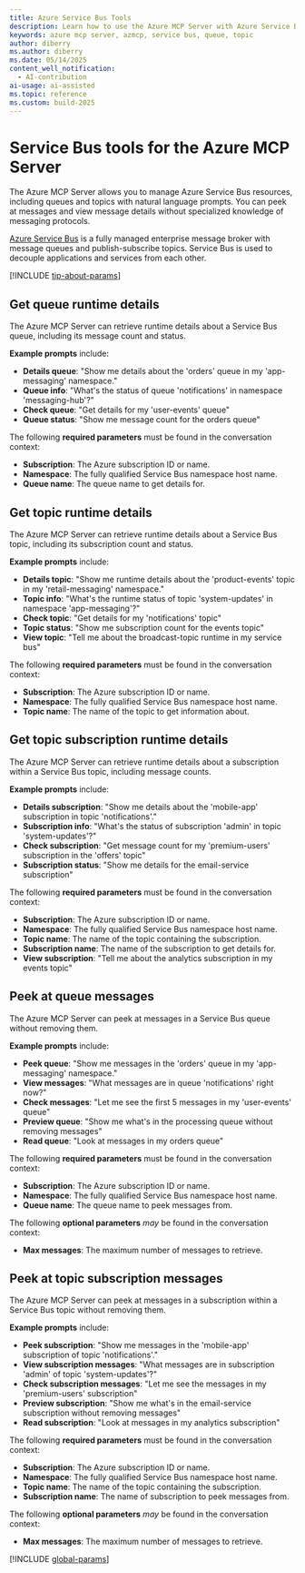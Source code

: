 ```yaml
---
title: Azure Service Bus Tools 
description: Learn how to use the Azure MCP Server with Azure Service Bus.
keywords: azure mcp server, azmcp, service bus, queue, topic
author: diberry
ms.author: diberry
ms.date: 05/14/2025
content_well_notification: 
  - AI-contribution
ai-usage: ai-assisted
ms.topic: reference
ms.custom: build-2025
--- 
```

# Service Bus tools for the Azure MCP Server

The Azure MCP Server allows you to manage Azure Service Bus resources, including queues and topics with natural language prompts. You can peek at messages and view message details without specialized knowledge of messaging protocols.

[Azure Service Bus](/azure/service-bus-messaging/service-bus-messaging-overview) is a fully managed enterprise message broker with message queues and publish-subscribe topics. Service Bus is used to decouple applications and services from each other.

[!INCLUDE [tip-about-params](../includes/tools/parameter-consideration.md)]

## Get queue runtime details

The Azure MCP Server can retrieve runtime details about a Service Bus queue, including its message count and status.

**Example prompts** include:

- **Details queue**: "Show me details about the 'orders' queue in my 'app-messaging' namespace."
- **Queue info**: "What's the status of queue 'notifications' in namespace 'messaging-hub'?"
- **Check queue**: "Get details for my 'user-events' queue"
- **Queue status**: "Show me message count for the orders queue"

The following **required parameters** must be found in the conversation context: 

- **Subscription**: The Azure subscription ID or name.
- **Namespace**: The fully qualified Service Bus namespace host name.
- **Queue name**: The queue name to get details for.


## Get topic runtime details

The Azure MCP Server can retrieve runtime details about a Service Bus topic, including its subscription count and status.

**Example prompts** include:

- **Details topic**: "Show me runtime details about the 'product-events' topic in my 'retail-messaging' namespace."
- **Topic info**: "What's the runtime status of topic 'system-updates' in namespace 'app-messaging'?"
- **Check topic**: "Get details for my 'notifications' topic"
- **Topic status**: "Show me subscription count for the events topic"
- **View topic**: "Tell me about the broadcast-topic runtime in my service bus"

The following **required parameters** must be found in the conversation context: 

- **Subscription**: The Azure subscription ID or name.
- **Namespace**: The fully qualified Service Bus namespace host name.
- **Topic name**: The name of the topic to get information about.

## Get topic subscription runtime details

The Azure MCP Server can retrieve runtime details about a subscription within a Service Bus topic, including message counts.

**Example prompts** include:

- **Details subscription**: "Show me details about the 'mobile-app' subscription in topic 'notifications'."
- **Subscription info**: "What's the status of subscription 'admin' in topic 'system-updates'?"
- **Check subscription**: "Get message count for my 'premium-users' subscription in the 'offers' topic"
- **Subscription status**: "Show me details for the email-service subscription"

The following **required parameters** must be found in the conversation context: 

- **Subscription**: The Azure subscription ID or name.
- **Namespace**: The fully qualified Service Bus namespace host name.
- **Topic name**: The name of the topic containing the subscription.
- **Subscription name**: The name of the subscription to get details for.
- **View subscription**: "Tell me about the analytics subscription in my events topic"

## Peek at queue messages

The Azure MCP Server can peek at messages in a Service Bus queue without removing them.

**Example prompts** include:

- **Peek queue**: "Show me messages in the 'orders' queue in my 'app-messaging' namespace."
- **View messages**: "What messages are in queue 'notifications' right now?"
- **Check messages**: "Let me see the first 5 messages in my 'user-events' queue"
- **Preview queue**: "Show me what's in the processing queue without removing messages"
- **Read queue**: "Look at messages in my orders queue"

The following **required parameters** must be found in the conversation context: 

- **Subscription**: The Azure subscription ID or name.
- **Namespace**: The fully qualified Service Bus namespace host name.
- **Queue name**: The queue name to peek messages from.

The following **optional parameters** _may_ be found in the conversation context: 

- **Max messages**: The maximum number of messages to retrieve.

## Peek at topic subscription messages

The Azure MCP Server can peek at messages in a subscription within a Service Bus topic without removing them.

**Example prompts** include:

- **Peek subscription**: "Show me messages in the 'mobile-app' subscription of topic 'notifications'."
- **View subscription messages**: "What messages are in subscription 'admin' of topic 'system-updates'?"
- **Check subscription messages**: "Let me see the messages in my 'premium-users' subscription"
- **Preview subscription**: "Show me what's in the email-service subscription without removing messages"
- **Read subscription**: "Look at messages in my analytics subscription"

The following **required parameters** must be found in the conversation context: 

- **Subscription**: The Azure subscription ID or name.
- **Namespace**: The fully qualified Service Bus namespace host name.
- **Topic name**: The name of the topic containing the subscription.
- **Subscription name**: The name of subscription to peek messages from.

The following **optional parameters** _may_ be found in the conversation context: 

- **Max messages**: The maximum number of messages to retrieve.

[!INCLUDE [global-params](../includes/tools/global-parameters-list.md)]